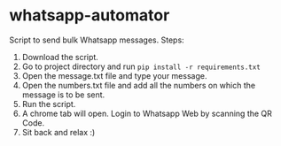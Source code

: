 # whatsapp-automator
Script to send bulk Whatsapp messages.
Steps:
1. Download the script.
2. Go to project directory and run ```pip install -r requirements.txt```
3. Open the message.txt file and type your message.
4. Open the numbers.txt file and add all the numbers on which the message is to be sent.
5. Run the script.
6. A chrome tab will open. Login to Whatsapp Web by scanning the QR Code.
7. Sit back and relax :) 
